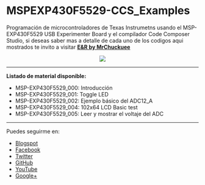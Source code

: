 # MSPEXP430F5529-CCS_Examples

Programación de microcontroladores de Texas Instrumetns usando el  MSP-EXP430F5529 USB Experimenter Board y el compilador Code Composer Studio, si deseas saber mas a detalle de cada uno de los codigos aqui mostrados te invito a visitar [**E&R by MrChuckuee**](https://mrchunckuee.blogspot.mx/p/msp-exp430f5529-experimenter-board.html)

<p align="center">
  <img src="https://2.bp.blogspot.com/-49OKMT_tbN0/WZo3ghaj0gI/AAAAAAAAEOs/OQCKiExXwAgUSSHHv0nH6J8NBDvKdKswQCLcBGAs/s1600/MSP-EXP430F5529.jpg"/>
</p>

***
**Listado de material disponible:**
- MSP-EXP430F5529_000: Introducción
- MSP-EXP430F5529_001: Toggle LED 
- MSP-EXP430F5529_002: Ejemplo básico del ADC12_A
- MSP-EXP430F5529_004: 102x64 LCD Basic test
- MSP-EXP430F5529_005: Leer y mostrar el voltaje del ADC

***
Puedes seguirme en:
- [Blogspot](http://mrchunckuee.blogspot.com)
- [Facebook](https://www.facebook.com/ElectronicayRobotica)
- [Twitter](https://twitter.com/MrChunckuee)
- [GitHub](https://github.com/MrChunckuee)
- [YouTube](https://www.youtube.com/user/mrchunckueepsr)
- [Google+](https://plus.google.com/u/0/+PedroSanchez-MrChunckuee)
